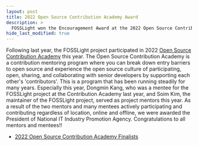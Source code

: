 ```yaml
---
layout: post
title: 2022 Open Source Contribution Academy Award
description: >
  FOSSLight won the Encouragement Award at the 2022 Open Source Contribution Academy.
hide_last_modified: true
---
```


Following last year, the FOSSLight project participated in 2022 [Open Source Contribution Academy](https://www.contribution.ac/) this year.
The Open Source Contribution Academy is a contribution mentoring program where you can break down entry barriers to open source and experience the open source culture of participating, open, sharing, and collaborating with senior developers by supporting each other's 'contributors'. This is a program that has been running steadily for many years.
Especially this year, Dongmin Kang, who was a mentee for the FOSSLight project at the Contribution Academy last year, and Soim Kim, the maintainer of the FOSSLight project, served as project mentors this year. As a result of the two mentors and many mentees actively participating and contributing regardless of location, online and offline, we were awarded the President of National IT Industry Promotion Agency. Congratulations to all mentors and mentees!!

 - [2022 Open Source Contribution Academy Finalists](https://www.oss.kr/notice/show/c23e1001-daf8-46ad-97e6-71045ae4b6b9)
